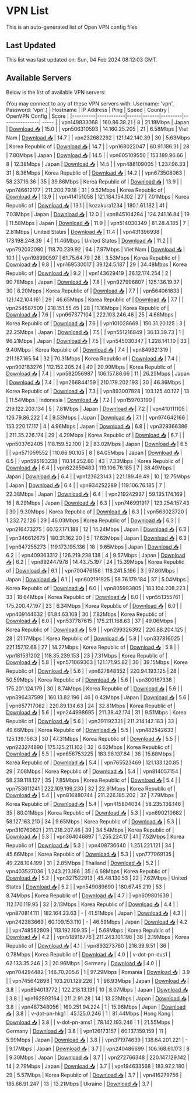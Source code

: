# VPN List

This is an auto-generated list of Open VPN config files.

## Last Updated

This list was last updated on: Sun, 04 Feb 2024 08:12:03 GMT.

## Available Servers

Below is the list of available VPN servers:

(You may connect to any of these VPN servers with: Username: 'vpn', Password: 'vpn'.)
| Hostname | IP Address | Ping | Speed | Country | OpenVPN Config | Score |
|----------|------------|------|-------|---------|----------------| ----- |
| vpn149833068 | 160.86.38.21 | 8 | 21.18Mbps | Japan | [Download 📥](./configs/server_0_JP.ovpn) | 15.0 |
| vpn506310593 | 14.160.25.205 | 21 | 6.58Mbps | Viet Nam | [Download 📥](./configs/server_1_VN.ovpn) | 14.7 |
| vpn232682292 | 121.142.140.39 | 30 | 5.63Mbps | Korea Republic of | [Download 📥](./configs/server_2_KR.ovpn) | 14.7 |
| vpn168022047 | 60.91.186.31 | 28 | 7.80Mbps | Japan | [Download 📥](./configs/server_3_JP.ovpn) | 14.5 |
| vpn605109550 | 153.189.96.66 | 8 | 12.38Mbps | Japan | [Download 📥](./configs/server_4_JP.ovpn) | 14.5 |
| vpn488109005 | 1.237.96.33 | 31 | 8.36Mbps | Korea Republic of | [Download 📥](./configs/server_5_KR.ovpn) | 14.2 |
| vpn673508063 | 58.237.16.36 | 35 | 39.86Mbps | Korea Republic of | [Download 📥](./configs/server_6_KR.ovpn) | 13.9 |
| vpn746612177 | 211.200.79.18 | 31 | 9.52Mbps | Korea Republic of | [Download 📥](./configs/server_7_KR.ovpn) | 13.9 |
| vpn414151058 | 121.184.154.102 | 27 | 7.01Mbps | Korea Republic of | [Download 📥](./configs/server_8_KR.ovpn) | 13.1 |
| kozakura1234 | 180.1.61.182 | 41 | 7.03Mbps | Japan | [Download 📥](./configs/server_9_JP.ovpn) | 12.0 |
| vpn845104284 | 124.241.16.84 | 19 | 11.58Mbps | Japan | [Download 📥](./configs/server_10_JP.ovpn) | 11.9 |
| vpn514030349 | 81.28.4.185 | 7 | 2.81Mbps | United States | [Download 📥](./configs/server_11_US.ovpn) | 11.4 |
| vpn431396938 | 173.198.248.39 | 4 | 11.46Mbps | United States | [Download 📥](./configs/server_12_US.ovpn) | 11.2 |
| vpn792032080 | 118.70.239.92 | 64 | 7.97Mbps | Viet Nam | [Download 📥](./configs/server_13_VN.ovpn) | 10.1 |
| vpn198990597 | 61.75.64.79 | 28 | 3.53Mbps | Korea Republic of | [Download 📥](./configs/server_14_KR.ovpn) | 9.8 |
| vpn169530017 | 39.124.5.187 | 29 | 34.48Mbps | Korea Republic of | [Download 📥](./configs/server_15_KR.ovpn) | 9.2 |
| vpn143629419 | 36.12.174.254 | 2 | 90.78Mbps | Japan | [Download 📥](./configs/server_16_JP.ovpn) | 7.8 |
| vpn927996807 | 125.136.19.37 | 30 | 8.20Mbps | Korea Republic of | [Download 📥](./configs/server_17_KR.ovpn) | 7.7 |
| vpn564061833 | 121.142.104.161 | 29 | 46.65Mbps | Korea Republic of | [Download 📥](./configs/server_18_KR.ovpn) | 7.7 |
| vpn254587509 | 218.151.55.45 | 28 | 11.16Mbps | Korea Republic of | [Download 📥](./configs/server_19_KR.ovpn) | 7.6 |
| vpn967377104 | 222.103.246.46 | 25 | 4.68Mbps | Korea Republic of | [Download 📥](./configs/server_20_KR.ovpn) | 7.6 |
| vpn101028669 | 150.31.20.125 | 3 | 22.25Mbps | Japan | [Download 📥](./configs/server_21_JP.ovpn) | 7.5 |
| vpn551216849 | 36.13.39.73 | 1 | 96.21Mbps | Japan | [Download 📥](./configs/server_22_JP.ovpn) | 7.5 |
| vpn545030347 | 1.228.141.10 | 33 | 9.40Mbps | Korea Republic of | [Download 📥](./configs/server_23_KR.ovpn) | 7.4 |
| vpn849621319 | 211.187.165.54 | 32 | 70.31Mbps | Korea Republic of | [Download 📥](./configs/server_24_KR.ovpn) | 7.4 |
| vpn902183276 | 112.152.205.24 | 40 | 20.99Mbps | Korea Republic of | [Download 📥](./configs/server_25_KR.ovpn) | 7.4 |
| vpn582056987 | 106.157.86.66 | 11 | 26.25Mbps | Japan | [Download 📥](./configs/server_26_JP.ovpn) | 7.4 |
| vpn266844159 | 210.179.202.193 | 30 | 46.36Mbps | Korea Republic of | [Download 📥](./configs/server_27_KR.ovpn) | 7.3 |
| vpn893007828 | 103.125.40.127 | 13 | 11.54Mbps | Indonesia | [Download 📥](./configs/server_28_ID.ovpn) | 7.2 |
| vpn159703190 | 219.122.203.134 | 5 | 7.81Mbps | Japan | [Download 📥](./configs/server_29_JP.ovpn) | 7.2 |
| vpn410111105 | 126.79.86.222 | 4 | 9.53Mbps | Japan | [Download 📥](./configs/server_30_JP.ovpn) | 7.1 |
| vpn974642166 | 153.220.17.117 | 4 | 4.96Mbps | Japan | [Download 📥](./configs/server_31_JP.ovpn) | 6.8 |
| vpn329366386 | 211.35.226.174 | 29 | 4.29Mbps | Korea Republic of | [Download 📥](./configs/server_32_KR.ovpn) | 6.7 |
| vpn503762405 | 118.159.52.100 | 2 | 83.02Mbps | Japan | [Download 📥](./configs/server_33_JP.ovpn) | 6.5 |
| vpn571059552 | 110.66.90.105 | 8 | 84.05Mbps | Japan | [Download 📥](./configs/server_34_JP.ovpn) | 6.5 |
| vpn595193238 | 110.14.252.60 | 43 | 7.33Mbps | Korea Republic of | [Download 📥](./configs/server_35_KR.ovpn) | 6.4 |
| vpn622859483 | 119.106.76.185 | 7 | 38.49Mbps | Japan | [Download 📥](./configs/server_36_JP.ovpn) | 6.4 |
| vpn123623143 | 221.189.49.49 | 10 | 12.75Mbps | Japan | [Download 📥](./configs/server_37_JP.ovpn) | 6.4 |
| vpn934252289 | 119.106.76.185 | 7 | 22.38Mbps | Japan | [Download 📥](./configs/server_38_JP.ovpn) | 6.4 |
| vpn219242937 | 59.135.174.169 | 16 | 8.29Mbps | Japan | [Download 📥](./configs/server_39_JP.ovpn) | 6.3 |
| vpn746991917 | 123.254.157.43 | 30 | 9.30Mbps | Korea Republic of | [Download 📥](./configs/server_40_KR.ovpn) | 6.3 |
| vpn563023720 | 1.232.72.126 | 29 | 46.03Mbps | Korea Republic of | [Download 📥](./configs/server_41_KR.ovpn) | 6.3 |
| vpn216473275 | 60.127.171.188 | 12 | 14.24Mbps | Japan | [Download 📥](./configs/server_42_JP.ovpn) | 6.3 |
| vpn346612675 | 180.31.162.20 | 5 | 17.62Mbps | Japan | [Download 📥](./configs/server_43_JP.ovpn) | 6.3 |
| vpn647255273 | 119.173.195.136 | 18 | 9.65Mbps | Japan | [Download 📥](./configs/server_44_JP.ovpn) | 6.2 |
| vpn409363312 | 126.219.238.138 | 4 | 9.57Mbps | Japan | [Download 📥](./configs/server_45_JP.ovpn) | 6.2 |
| vpn892447978 | 14.43.75.197 | 24 | 15.39Mbps | Korea Republic of | [Download 📥](./configs/server_46_KR.ovpn) | 6.1 |
| vpn700476156 | 118.241.5.196 | 3 | 97.80Mbps | Japan | [Download 📥](./configs/server_47_JP.ovpn) | 6.1 |
| vpn602191925 | 58.76.179.184 | 37 | 5.04Mbps | Korea Republic of | [Download 📥](./configs/server_48_KR.ovpn) | 6.0 |
| vpn805993805 | 183.104.208.223 | 33 | 18.64Mbps | Korea Republic of | [Download 📥](./configs/server_49_KR.ovpn) | 6.0 |
| vpn551355761 | 175.200.47.197 | 23 | 6.34Mbps | Korea Republic of | [Download 📥](./configs/server_50_KR.ovpn) | 6.0 |
| vpn409144632 | 61.84.63.108 | 30 | 7.82Mbps | Korea Republic of | [Download 📥](./configs/server_51_KR.ovpn) | 6.0 |
| vpn537787615 | 175.211.168.63 | 37 | 49.06Mbps | Korea Republic of | [Download 📥](./configs/server_52_KR.ovpn) | 5.9 |
| vpn299326392 | 220.88.204.125 | 28 | 21.17Mbps | Korea Republic of | [Download 📥](./configs/server_53_KR.ovpn) | 5.8 |
| vpn337816025 | 221.157.12.68 | 27 | 14.27Mbps | Korea Republic of | [Download 📥](./configs/server_54_KR.ovpn) | 5.8 |
| vpn181531202 | 118.35.239.153 | 23 | 7.31Mbps | Korea Republic of | [Download 📥](./configs/server_55_KR.ovpn) | 5.8 |
| vpn571069303 | 121.171.95.82 | 30 | 39.15Mbps | Korea Republic of | [Download 📥](./configs/server_56_KR.ovpn) | 5.6 |
| vpn827848352 | 220.94.193.125 | 28 | 50.59Mbps | Korea Republic of | [Download 📥](./configs/server_57_KR.ovpn) | 5.6 |
| vpn300167336 | 175.201.124.179 | 30 | 8.74Mbps | Korea Republic of | [Download 📥](./configs/server_58_KR.ovpn) | 5.6 |
| vpn396437599 | 160.13.82.196 | 46 | 0.42Mbps | Japan | [Download 📥](./configs/server_59_JP.ovpn) | 5.6 |
| vpn657717062 | 220.89.134.63 | 24 | 32.81Mbps | Korea Republic of | [Download 📥](./configs/server_60_KR.ovpn) | 5.6 |
| vpn244998695 | 211.38.42.174 | 31 | 9.51Mbps | Korea Republic of | [Download 📥](./configs/server_61_KR.ovpn) | 5.6 |
| vpn391192331 | 211.214.142.183 | 33 | 49.66Mbps | Korea Republic of | [Download 📥](./configs/server_62_KR.ovpn) | 5.5 |
| vpn482542633 | 125.139.156.3 | 30 | 47.31Mbps | Korea Republic of | [Download 📥](./configs/server_63_KR.ovpn) | 5.5 |
| vpn223274890 | 175.125.211.102 | 32 | 6.62Mbps | Korea Republic of | [Download 📥](./configs/server_64_KR.ovpn) | 5.5 |
| vpn656753225 | 183.96.137.84 | 36 | 15.68Mbps | Korea Republic of | [Download 📥](./configs/server_65_KR.ovpn) | 5.4 |
| vpn765523469 | 121.133.120.85 | 29 | 7.06Mbps | Korea Republic of | [Download 📥](./configs/server_66_KR.ovpn) | 5.4 |
| vpn814057154 | 58.239.118.127 | 35 | 7.85Mbps | Korea Republic of | [Download 📥](./configs/server_67_KR.ovpn) | 5.4 |
| vpn753611241 | 222.109.199.230 | 32 | 22.91Mbps | Korea Republic of | [Download 📥](./configs/server_68_KR.ovpn) | 5.4 |
| vpn816880744 | 211.226.185.202 | 37 | 7.79Mbps | Korea Republic of | [Download 📥](./configs/server_69_KR.ovpn) | 5.4 |
| vpn415804034 | 58.235.136.146 | 35 | 80.01Mbps | Korea Republic of | [Download 📥](./configs/server_70_KR.ovpn) | 5.3 |
| vpn690210682 | 58.127.163.210 | 34 | 9.65Mbps | Korea Republic of | [Download 📥](./configs/server_71_KR.ovpn) | 5.3 |
| vpn310760621 | 211.218.207.46 | 39 | 34.54Mbps | Korea Republic of | [Download 📥](./configs/server_72_KR.ovpn) | 5.3 |
| vpn364046897 | 1.255.224.17 | 41 | 7.52Mbps | Korea Republic of | [Download 📥](./configs/server_73_KR.ovpn) | 5.3 |
| vpn408736640 | 1.251.221.121 | 34 | 45.66Mbps | Korea Republic of | [Download 📥](./configs/server_74_KR.ovpn) | 5.3 |
| vpn777969135 | 49.228.104.199 | 31 | 2.85Mbps | Thailand | [Download 📥](./configs/server_75_TH.ovpn) | 5.2 |
| vpn403527036 | 1.243.213.186 | 35 | 6.68Mbps | Korea Republic of | [Download 📥](./configs/server_76_KR.ovpn) | 5.2 |
| vpn327522913 | 45.48.130.53 | 22 | 7.62Mbps | United States | [Download 📥](./configs/server_77_US.ovpn) | 5.2 |
| vpn549089690 | 180.67.45.219 | 53 | 8.74Mbps | Korea Republic of | [Download 📥](./configs/server_78_KR.ovpn) | 4.7 |
| vpn609801639 | 112.170.119.95 | 32 | 2.13Mbps | Korea Republic of | [Download 📥](./configs/server_79_KR.ovpn) | 4.4 |
| vpn870814111 | 182.164.33.63 | - | 41.51Mbps | Japan | [Download 📥](./configs/server_80_JP.ovpn) | 4.3 |
| vpn242383669 | 60.109.153.110 | - | 46.59Mbps | Japan | [Download 📥](./configs/server_81_JP.ovpn) | 4.2 |
| vpn748582809 | 113.192.109.35 | - | 5.68Mbps | Korea Republic of | [Download 📥](./configs/server_82_KR.ovpn) | 4.2 |
| vpn518918776 | 211.243.101.196 | 38 | 2.19Mbps | Korea Republic of | [Download 📥](./configs/server_83_KR.ovpn) | 4.1 |
| vpn893273760 | 218.39.9.51 | 36 | 0.78Mbps | Korea Republic of | [Download 📥](./configs/server_84_KR.ovpn) | 4.0 |
| v-dot-pn-dus1 | 62.133.35.246 | 3 | 20.96Mbps | Germany | [Download 📥](./configs/server_85_DE.ovpn) | 4.0 |
| vpn704294482 | 146.70.205.6 | 1 | 97.29Mbps | Romania | [Download 📥](./configs/server_86_RO.ovpn) | 3.9 |
| vpn745642898 | 103.201.129.226 | 1 | 96.93Mbps | Japan | [Download 📥](./configs/server_87_JP.ovpn) | 3.8 |
| vpn894013772 | 122.218.13.131 | 10 | 8.07Mbps | Japan | [Download 📥](./configs/server_88_JP.ovpn) | 3.8 |
| vpn162893164 | 211.2.91.28 | 14 | 13.23Mbps | Japan | [Download 📥](./configs/server_89_JP.ovpn) | 3.8 |
| vpn487348056 | 160.251.94.224 | 1 | 15.96Mbps | Japan | [Download 📥](./configs/server_90_JP.ovpn) | 3.8 |
| v-dot-pn-hkg1 | 45.125.0.246 | 1 | 81.44Mbps | Hong Kong | [Download 📥](./configs/server_91_HK.ovpn) | 3.8 |
| v-dot-pn-ams1 | 78.142.193.246 | 1 | 21.55Mbps | Germany | [Download 📥](./configs/server_92_DE.ovpn) | 3.8 |
| vpn126173157 | 60.137.159.159 | 11 | 5.99Mbps | Japan | [Download 📥](./configs/server_93_JP.ovpn) | 3.8 |
| vpn371974639 | 138.64.201.221 | - | 9.17Mbps | Japan | [Download 📥](./configs/server_94_JP.ovpn) | 3.7 |
| vpn240486699 | 106.168.61.173 | 8 | 9.30Mbps | Japan | [Download 📥](./configs/server_95_JP.ovpn) | 3.7 |
| vpn272766348 | 220.147.129.142 | 14 | 2.79Mbps | Japan | [Download 📥](./configs/server_96_JP.ovpn) | 3.7 |
| vpn194633568 | 183.97.2.180 | 29 | 5.57Mbps | Korea Republic of | [Download 📥](./configs/server_97_KR.ovpn) | 3.7 |
| vpn416279756 | 185.66.91.247 | 13 | 13.21Mbps | Ukraine | [Download 📥](./configs/server_98_UA.ovpn) | 3.7 |
